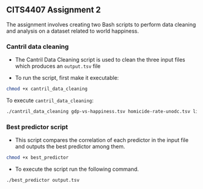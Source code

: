 ## CITS4407 Assignment 2

The assignment involves creating two Bash scripts to perform data cleaning and analysis on a dataset related to world happiness.

### Cantril data cleaning

- The Cantril Data Cleaning script is used to clean the three input files which produces an `output.tsv` file

- To run the script, first make it executable:

```bash
chmod +x cantril_data_cleaning

```

To execute `cantril_data_cleaning`:

```bash
./cantril_data_cleaning gdp-vs-happiness.tsv homicide-rate-unodc.tsv life-satisfaction-vs-life-expectancy.tsv

```

### Best predictor script

- This script compares the correlation of each predictor in the input file and outputs the best predictor among them.

```bash
chmod +x best_predictor

```

- To execute the script run the following command.

```bash
./best_predictor output.tsv